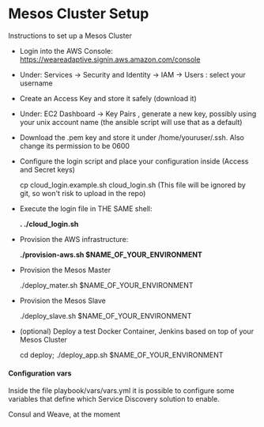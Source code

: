 Mesos Cluster Setup
============

Instructions to set up a Mesos Cluster

- Login into the AWS Console: https://weareadaptive.signin.aws.amazon.com/console

- Under: Services -> Security and Identity -> IAM -> Users : select your username

- Create an Access Key and store it safely (download it)

- Under: EC2 Dashboard -> Key Pairs , generate a new key, possibly using your unix account name (the ansible script will use that as a default)

- Download the .pem key and store it under /home/youruser/.ssh. Also change its permission to be 0600

- Configure the login script and place your configuration inside (Access and Secret keys)

  cp cloud_login.example.sh cloud_login.sh    (This file will be ignored by git, so won't risk to upload in the repo)
  
  
- Execute the login file in THE SAME shell:

  **. ./cloud_login.sh**

- Provision the AWS infrastructure:
 
  **./provision-aws.sh $NAME_OF_YOUR_ENVIRONMENT**

- Provision the Mesos Master

  ./deploy_mater.sh $NAME_OF_YOUR_ENVIRONMENT

- Provision the Mesos Slave

  ./deploy_slave.sh $NAME_OF_YOUR_ENVIRONMENT

- (optional) Deploy a test Docker Container, Jenkins based on top of your Mesos Cluster

  cd deploy; ./deploy_app.sh $NAME_OF_YOUR_ENVIRONMENT


#### Configuration vars

Inside the file playbook/vars/vars.yml it is possible to configure some variables that define which Service Discovery solution to enable.

Consul and Weave, at the moment 
